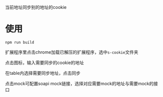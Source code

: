 当前地址同步别的地址的cookie
# 使用
`npm run build`

扩展程序里点击chrome加载已解压的扩展程序，选中`s-cookie`文件夹

点击图标，输入需要同步的cookie的地址

在table内选择需要同步地址，点击同步

点击mock可配置soapi mock链接，选择对应需要mock的地址与需要mock的接口
